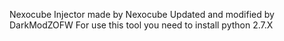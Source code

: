 Nexocube Injector made by Nexocube
Updated and modified by DarkModZOFW
For use this tool you need to install python 2.7.X
